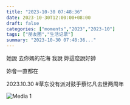 ```yaml
---
title: "2023-10-30 07:48:36"
date: 2023-10-30T12:00:00+08:00
draft: false
categories: ["moments","2023","2023-10"]
tags: ["朋友圈","生活记录"]
summary: "2023-10-30 07:48:36..."
---
```


她說 去你媽的花海
我說 妳這麼說好帥

妳會一直都在

2023.10.30
#草东没有派对鼓手蔡忆凡去世两周年 ​ ​​​

![Media 1](/Moments/photos/2023-10-30/202310300748360.jpg)

